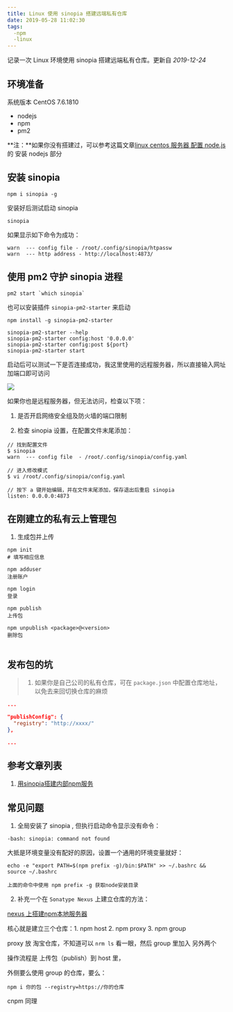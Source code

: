```yaml
---
title: Linux 使用 sinopia 搭建远端私有仓库
date: 2019-05-28 11:02:30
tags: 
  -npm
  -linux
---
```


记录一次 Linux 环境使用 sinopia 搭建远端私有仓库。更新自 *2019-12-24*

<!-- more -->

## 环境准备

系统版本 CentOS 7.6.1810

* nodejs
* npm 
* pm2 

**注：**如果你没有搭建过，可以参考这篇文章[linux centos 服务器 配置 node.js](https://feke9432.github.io/2017/12/24/2017-12-24-linux-node/) 的 安装 nodejs 部分

## 安装 sinopia

```
npm i sinopia -g
```

安装好后测试启动 sinopia 


```
sinopia
```

如果显示如下命令为成功：

```
warn  --- config file - /root/.config/sinopia/htpassw
warn  --- http address - http://localhost:4873/
```

## 使用 pm2 守护 sinopia 进程

```
pm2 start `which sinopia`
```

也可以安装插件 `sinopia-pm2-starter` 来启动

```
npm install -g sinopia-pm2-starter

sinopia-pm2-starter --help 
sinopia-pm2-starter config:host '0.0.0.0' 
sinopia-pm2-starter config:post ${port} 
sinopia-pm2-starter start 
```

启动后可以测试一下是否连接成功，我这里使用的远程服务器，所以直接输入网址加端口即可访问

![](./0.jpg)

如果你也是远程服务器，但无法访问，检查以下项：

1. 是否开启网络安全组及防火墙的端口限制

2. 检查 sinopia 设置，在配置文件末尾添加：

```
// 找到配置文件
$ sinopia 
warn  --- config file  - /root/.config/sinopia/config.yaml

// 进入修改模式
$ vi /root/.config/sinopia/config.yaml

// 按下 a 键开始编辑，并在文件末尾添加，保存退出后重启 sinopia
listen: 0.0.0.0:4873
```

## 在刚建立的私有云上管理包

1. 生成包并上传

```
npm init 
# 填写相应信息

npm adduser
注册账户

npm login
登录

npm publish
上传包

npm unpublish <package>@<version>
删除包


```

## 发布包的坑

> 1. 如果你是自己公司的私有仓库，可在 `package.json` 中配置仓库地址，以免去来回切换仓库的麻烦

```json
...

"publishConfig": {
  "registry": "http://xxxx/"
},

...
```



## 参考文章列表

1. [用sinopia搭建内部npm服务](https://www.cnblogs.com/czf-zone/p/6860457.html)

## 常见问题

1. 全局安装了 sinopia , 但执行启动命令显示没有命令：

```
-bash: sinopia: command not found
```

大抵是环境变量没有配好的原因，设置一个通用的环境变量就好：

```
echo -e "export PATH=$(npm prefix -g)/bin:$PATH" >> ~/.bashrc && source ~/.bashrc

上面的命令中使用 npm prefix -g 获取node安装目录
```

2. 补充一个在 `Sonatype Nexus` 上建立仓库的方法：

[nexus 上搭建npm本地服务器](https://www.jianshu.com/p/9085f47726a2)

核心就是建立三个仓库：1. npm host 2. npm proxy 3. npm group

proxy 放 淘宝仓库，不知道可以 `nrm ls` 看一眼，然后 group 里加入 另外两个

操作流程是 上传包（publish）到 host 里，

外侧要么使用 group 的仓库，要么：

```
npm i 你的包 --registry=https://你的仓库
```

cnpm 同理